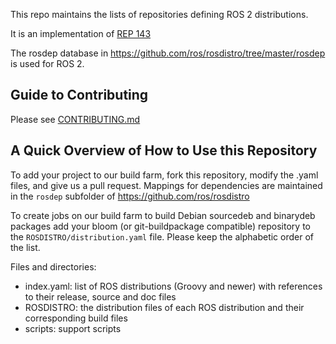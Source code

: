 This repo maintains the lists of repositories defining ROS 2 distributions.

It is an implementation of [REP 143](http://ros.org/reps/rep-0143.html)

The rosdep database in https://github.com/ros/rosdistro/tree/master/rosdep is used for ROS 2.

Guide to Contributing
---------------------

Please see [CONTRIBUTING.md](CONTRIBUTING.md)

A Quick Overview of How to Use this Repository
----------------------------------------------

To add your project to our build farm, fork this repository, modify the .yaml files, and give us a pull request.
Mappings for dependencies are maintained in the `rosdep` subfolder of https://github.com/ros/rosdistro

To create jobs on our build farm to build Debian sourcedeb and binarydeb packages add your bloom (or git-buildpackage compatible) repository to the `ROSDISTRO/distribution.yaml` file.
Please keep the alphabetic order of the list.

Files and directories:

 - index.yaml: list of ROS distributions (Groovy and newer) with references to their release, source and doc files
 - ROSDISTRO: the distribution files of each ROS distribution and their corresponding build files
 - scripts: support scripts


